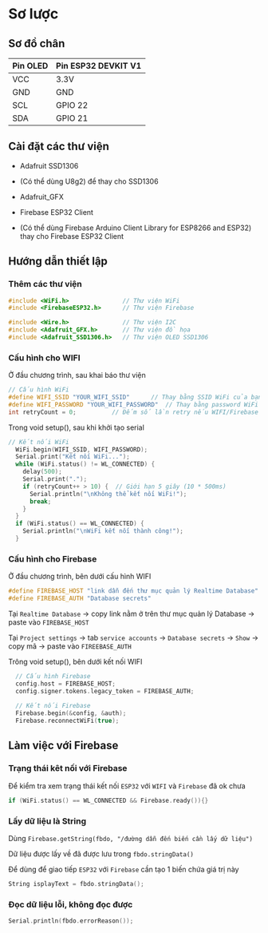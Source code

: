# Sơ lược

## Sơ đồ chân

| Pin OLED | Pin ESP32 DEVKIT V1 |
|----------|---------------------|
| VCC      | 3.3V                |
| GND      | GND                 |
| SCL      | GPIO 22             |
| SDA      | GPIO 21             |

## Cài đặt các thư viện

- Adafruit SSD1306

- (Có thể dùng U8g2) để thay cho SSD1306

- Adafruit_GFX

- Firebase ESP32 Client

- (Có thể dùng Firebase Arduino Client Library for ESP8266 and ESP32) thay cho Firebase ESP32 Client

## Hướng dẫn thiết lập

### Thêm các thư viện

```c
#include <WiFi.h>               // Thư viện WiFi
#include <FirebaseESP32.h>      // Thư viện Firebase

#include <Wire.h>               // Thư viện I2C
#include <Adafruit_GFX.h>       // Thư viện đồ họa
#include <Adafruit_SSD1306.h>   // Thư viện OLED SSD1306
```

### Cấu hình cho WIFI

Ở đầu chương trình, sau khai báo thư viện

```c
// Cấu hình WiFi
#define WIFI_SSID "YOUR_WIFI_SSID"      // Thay bằng SSID WiFi của bạn
#define WIFI_PASSWORD "YOUR_WIFI_PASSWORD"  // Thay bằng password WiFi
int retryCount = 0;          // Đếm số lần retry nếu WIFI/Firebase lỗi
```

Trong void setup(), sau khi khởi tạo serial

```c
// Kết nối WiFi
  WiFi.begin(WIFI_SSID, WIFI_PASSWORD);
  Serial.print("Kết nối WiFi...");
  while (WiFi.status() != WL_CONNECTED) {
    delay(500);
    Serial.print(".");
    if (retryCount++ > 10) {  // Giới hạn 5 giây (10 * 500ms)
      Serial.println("\nKhông thể kết nối WiFi!");
      break;
    }
  }
  if (WiFi.status() == WL_CONNECTED) {
    Serial.println("\nWiFi kết nối thành công!");
  }
```

### Cấu hình cho Firebase

Ở đầu chương trình, bên dưới cấu hình WIFI

```c
#define FIREBASE_HOST "link dẫn đến thư mục quản lý Realtime Database"
#define FIREBASE_AUTH "Database secrets"
```

Tại `Realtime Database` -> copy link nằm ở trên thư mục quản lý Database -> paste vào `FIREBASE_HOST`

Tại `Project settings` -> tab `service accounts` -> `Database secrets` -> `Show` -> copy mã -> paste vào `FIREEBASE_AUTH`

Trông void setup(), bên dưới kết nối WIFI

```c
  // Cấu hình Firebase
  config.host = FIREBASE_HOST;
  config.signer.tokens.legacy_token = FIREBASE_AUTH;
  
  // Kết nối Firebase
  Firebase.begin(&config, &auth);
  Firebase.reconnectWiFi(true);
```

## Làm việc với Firebase

### Trạng thái kêt nối với Firebase

Để kiểm tra xem trạng thái kết nối `ESP32` với `WIFI` và `Firebase` đã ok chưa

```c
if (WiFi.status() == WL_CONNECTED && Firebase.ready()){}
```

### Lấy dữ liệu là String

Dùng `Firebase.getString(fbdo, "/đường dẫn đến biến cần lấy dữ liệu")`

Dữ liệu được lấy về đã được lưu trong `fbdo.stringData()`

Để dùng để giao tiếp `ESP32` với `Firebase` cần tạo 1 biến chứa giá trị này

```c
String isplayText = fbdo.stringData();
```

### Đọc dữ liệu lỗi, không đọc được

```c
Serial.println(fbdo.errorReason());
```
